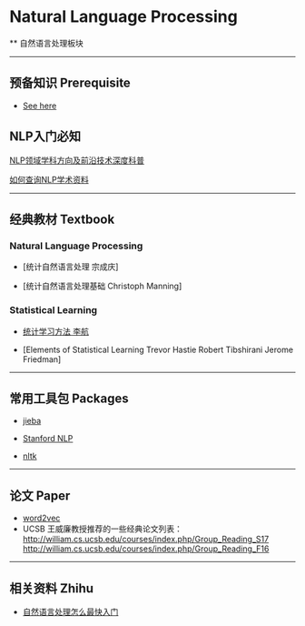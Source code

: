 # Natural Language Processing
** 自然语言处理板块
- - -

##  预备知识 Prerequisite
- [See here](https://github.com/allmachinelearning/MachineLearning)

## NLP入门必知
[NLP领域学科方向及前沿技术深度科普](http://cips-upload.bj.bcebos.com/cips2016.pdf )

[如何查询NLP学术资料](http://blog.sina.com.cn/s/blog_574a437f01019poo.html)

- - -

## 经典教材 Textbook

### Natural Language Processing
- [统计自然语言处理 宗成庆]

- [统计自然语言处理基础 Christoph Manning]

### Statistical Learning

- [统计学习方法 李航](http://ddl.escience.cn/pan/preview?path=%2Fbooks%2F2012.%E6%9D%8E%E8%88%AA.%E7%BB%9F%E8%AE%A1%E5%AD%A6%E4%B9%A0%E6%96%B9%E6%B3%95.pdf)

- [Elements of Statistical Learning Trevor Hastie Robert Tibshirani Jerome Friedman]

- - -

## 常用工具包 Packages

- [jieba](https://github.com/fxsjy/jieba)

- [Stanford NLP](https://nlp.stanford.edu/software/)

- [nltk](http://www.nltk.org/)

 - - -
 
 ## 论文 Paper
 
 - [word2vec](https://papers.nips.cc/paper/5021-distributed-representations-of-words-and-phrases-and-their-compositionality.pdf)
 - UCSB 王威廉教授推荐的一些经典论文列表：http://william.cs.ucsb.edu/courses/index.php/Group_Reading_S17 http://william.cs.ucsb.edu/courses/index.php/Group_Reading_F16
- - -

## 相关资料 Zhihu

- [自然语言处理怎么最快入门](https://www.zhihu.com/question/19895141)
